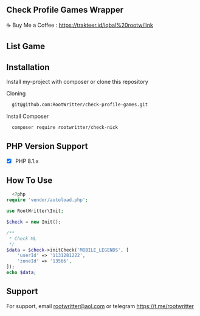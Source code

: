 ## Check Profile Games Wrapper

:coffee: Buy Me a Coffee : https://trakteer.id/iqbal%20rootw/link

## List Game

## Installation

Install my-project with composer or clone this repository

Cloning

```bash
  git@github.com:RootWritter/check-profile-games.git
```

Install Composer

```bash
  composer require rootwritter/check-nick
```

## PHP Version Support

- [x] PHP 8.1.x

## How To Use

```php
  <?php
require 'vendor/autoload.php';

use RootWritter\Init;

$check = new Init();

/**
 * Check ML
 */
$data = $check->initCheck('MOBILE_LEGENDS', [
    'userId' => '1131281222',
    'zoneId' => '13566',
]);
echo $data;
```

## Support

For support, email rootwritter@aol.com or telegram https://t.me/rootwritter

